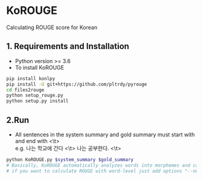 # KoROUGE
Calculating ROUGE score for Korean

## 1. Requirements and Installation
* Python version >= 3.6
* To install KoROUGE
```bash
pip install konlpy
pip install -U git+https://github.com/pltrdy/pyrouge
cd files2rouge
python setup_rouge.py
python setup.py install
```

## 2.Run
* All sentences in the system summary and gold summary must start with <t> and end with <\t> \
  e.g. <t> 나는 학교에 간다 <\t> <t> 나는 공부한다. <\t>
```bash
python KoROUGE.py $system_summary $gold_summary
# Basically, KoROUGE automatically analyzes words into morphemes and calcuate ROUGE scores,
# if you want to calculate ROUGE with word-level just add options "--no_morpheme_analyze".
```
